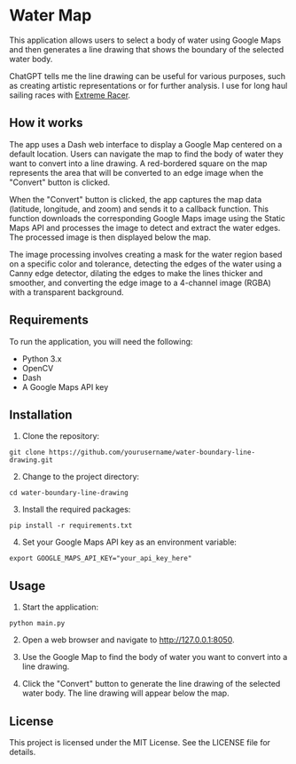 # Water Map

This application allows users to select a body of water using Google Maps and then generates a line drawing that shows the boundary of the selected water body. 

ChatGPT tells me the line drawing can be useful for various purposes, such as creating artistic representations or for further analysis. I use for long haul sailing races with [Extreme Racer](https://github.com/esensible/extremeracer).

## How it works

The app uses a Dash web interface to display a Google Map centered on a default location. Users can navigate the map to find the body of water they want to convert into a line drawing. A red-bordered square on the map represents the area that will be converted to an edge image when the "Convert" button is clicked.

When the "Convert" button is clicked, the app captures the map data (latitude, longitude, and zoom) and sends it to a callback function. This function downloads the corresponding Google Maps image using the Static Maps API and processes the image to detect and extract the water edges. The processed image is then displayed below the map.

The image processing involves creating a mask for the water region based on a specific color and tolerance, detecting the edges of the water using a Canny edge detector, dilating the edges to make the lines thicker and smoother, and converting the edge image to a 4-channel image (RGBA) with a transparent background.

## Requirements

To run the application, you will need the following:

* Python 3.x
* OpenCV
* Dash
* A Google Maps API key

## Installation

1. Clone the repository:
```
git clone https://github.com/yourusername/water-boundary-line-drawing.git
```

2. Change to the project directory:
```
cd water-boundary-line-drawing
```

3. Install the required packages:
```
pip install -r requirements.txt
```

4. Set your Google Maps API key as an environment variable:
```
export GOOGLE_MAPS_API_KEY="your_api_key_here"
```

## Usage
1. Start the application:
```
python main.py
```

2. Open a web browser and navigate to http://127.0.0.1:8050.

3. Use the Google Map to find the body of water you want to convert into a line drawing.

4. Click the "Convert" button to generate the line drawing of the selected water body. The line drawing will appear below the map.

## License
This project is licensed under the MIT License. See the LICENSE file for details.